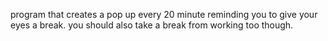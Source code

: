 program that creates a pop up every 20 minute reminding you to give your eyes a break. you should also take a break from working too though.